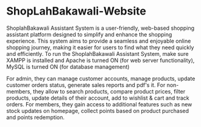 # ShopLahBakawali-Website
ShoplahBakawali Assistant System is a user-friendly, web-based shopping assistant platform designed to simplify and enhance the shopping experience.
This system aims to provide a seamless and enjoyable online shopping journey, making it easier for users to find what they need quickly and efficiently.
To run the ShoplahBakawali Assistant System, make sure XAMPP is installed and Apache is turned ON (for web server functionality), MySQL is turned ON (for database management)

  For admin, they can manage customer accounts, manage products, update customer orders status, generate sales reports and pdf's it.
  For non-members, they allow to search products, compare product prices, filter products, update details of their account, add to wishlist & cart and track orders.
  For members, they gain access to additional features such as new stock updates on homepage, collect points based on product purchased and points redemption. 
